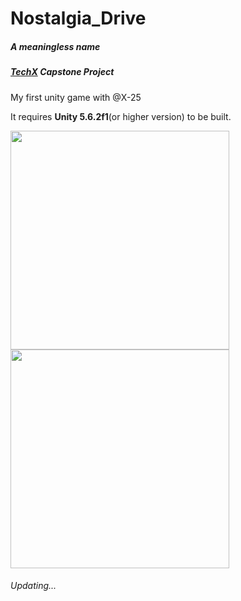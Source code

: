 # Nostalgia_Drive
##### A meaningless name

##### *[TechX](http://techxsummit.com) Capstone Project*

My first unity game with @X-25

It requires **Unity 5.6.2f1**(or higher version) to be built.

<img src="https://github.com/Oblivion1221/Nostalgia_Drive/blob/master/screenshots/Screen%20Shot%202017-08-31%20at%2022.15.55.png" width="350">

<img src="https://github.com/Oblivion1221/Nostalgia_Drive/blob/master/screenshots/Screen%20Shot%202017-08-31%20at%2022.15.32.png" width="350">

###### Updating...
